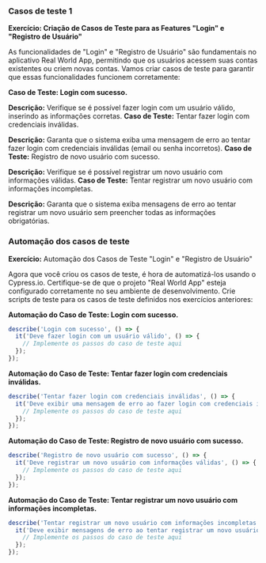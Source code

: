 ### Casos de teste 1

**Exercício: Criação de Casos de Teste para as Features "Login" e "Registro de Usuário"**

As funcionalidades de "Login" e "Registro de Usuário" são fundamentais no aplicativo Real World App, permitindo que os usuários acessem suas contas existentes ou criem novas contas. Vamos criar casos de teste para garantir que essas funcionalidades funcionem corretamente:

**Caso de Teste: Login com sucesso.**

**Descrição:** Verifique se é possível fazer login com um usuário válido, inserindo as informações corretas.
**Caso de Teste:** Tentar fazer login com credenciais inválidas.

**Descrição:** Garanta que o sistema exiba uma mensagem de erro ao tentar fazer login com credenciais inválidas (email ou senha incorretos).
**Caso de Teste:** Registro de novo usuário com sucesso.

**Descrição:** Verifique se é possível registrar um novo usuário com informações válidas.
**Caso de Teste:** Tentar registrar um novo usuário com informações incompletas.

**Descrição:** Garanta que o sistema exiba mensagens de erro ao tentar registrar um novo usuário sem preencher todas as informações obrigatórias.

### Automação dos casos de teste

**Exercício:** Automação dos Casos de Teste "Login" e "Registro de Usuário"

Agora que você criou os casos de teste, é hora de automatizá-los usando o Cypress.io. Certifique-se de que o projeto "Real World App" esteja configurado corretamente no seu ambiente de desenvolvimento. Crie scripts de teste para os casos de teste definidos nos exercícios anteriores:

**Automação do Caso de Teste: Login com sucesso.**

```javascript
describe('Login com sucesso', () => {
  it('Deve fazer login com um usuário válido', () => {
    // Implemente os passos do caso de teste aqui
  });
});
```

**Automação do Caso de Teste: Tentar fazer login com credenciais inválidas.**

```javascript
describe('Tentar fazer login com credenciais inválidas', () => {
  it('Deve exibir uma mensagem de erro ao fazer login com credenciais inválidas', () => {
    // Implemente os passos do caso de teste aqui
  });
});
```

**Automação do Caso de Teste: Registro de novo usuário com sucesso.**

```javascript
describe('Registro de novo usuário com sucesso', () => {
  it('Deve registrar um novo usuário com informações válidas', () => {
    // Implemente os passos do caso de teste aqui
  });
});
```

**Automação do Caso de Teste: Tentar registrar um novo usuário com informações incompletas.**

```javascript
describe('Tentar registrar um novo usuário com informações incompletas', () => {
  it('Deve exibir mensagens de erro ao tentar registrar um novo usuário sem preencher todas as informações obrigatórias', () => {
    // Implemente os passos do caso de teste aqui
  });
});
```
